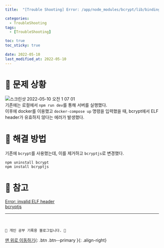 ```yaml
---
title:  "[Trouble Shooting] Error: /app/node_modules/bcrypt/lib/binding/napi-v3/bcrypt_lib.node: invalid ELF header"

categories:
  - TroubleShooting
tags:
  - [TroubleShooting]

toc: true
toc_sticky: true
 
date: 2022-05-10
last_modified_at: 2022-05-10
---
```


# 🚨 문제 상황
![스크린샷 2022-05-10 오전 1 07 01](https://user-images.githubusercontent.com/59405576/167451298-6c6dcccc-5a4c-4a43-bb3d-2faa7818480e.png) <br>
기존에는 로컬에서 `npm run dev`를 통해 서버를 실행했다.<br>
이후에 docker를 이용했고 `docker-compose up` 명령을 입력했을 때, bcrypt에서 ELF header가 유효하지 않다는 에러가 발생했다.

# 🔮 해결 방법
기존에 `bcrypt`를 사용했는데, 이를 제거하고 `bcryptjs`로 변경했다.<br>
```
npm uninstall bcrypt
npm install bcryptjs
```

# 📝 참고
[Error: invalid ELF header](https://github.com/kelektiv/node.bcrypt.js/issues/755) <br>
[bcryptjs](https://www.npmjs.com/package/bcryptjs)

***
<br>

    💛 개인 공부 기록용 블로그입니다. 👻

[맨 위로 이동하기](#){: .btn .btn--primary }{: .align-right}